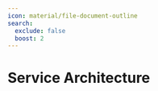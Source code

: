 ```yaml
---
icon: material/file-document-outline
search:
  exclude: false
  boost: 2
---
```


# Service Architecture